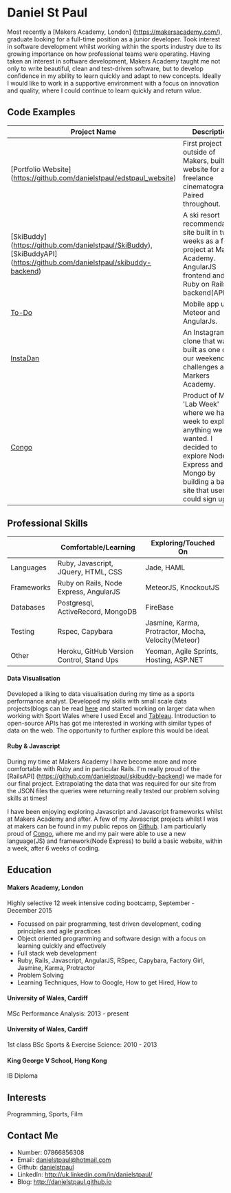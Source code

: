 Daniel St Paul
================

Most recently a [Makers Academy, London] (https://makersacademy.com/), graduate looking for a full-time position as a junior developer. Took interest in software development whilst working within the sports industry due to its growing importance on how professional teams were operating. Having taken an interest in software development, Makers Academy taught me not only to write beautiful, clean and test-driven software, but to develop confidence in my ability to learn quickly and adapt to new concepts. Ideally I would like to work in a supportive environment with a focus on innovation and quality, where I could continue to learn quickly and return value.  

<!-- You can read more from me on my [blog](http://danielstpaul.github.io/), and don't forget to checkout my [website](https://github.com/danielstpaul/). -->

Code Examples
-------------
|Project Name | Description | Technologies |
|-------------|-------------|--------------|
|[Portfolio Website] (https://github.com/danielstpaul/edstpaul_website)|First project outside of Makers, built a website for a freelance cinematographer. Paired throughout.|AngularJS, HTML, CSS, JQuery|
|[SkiBuddy] (https://github.com/danielstpaul/SkiBuddy), [SkiBuddyAPI] (https://github.com/danielstpaul/skibuddy-backend)|A ski resort recommendation site built in two weeks as a final project at Makers Academy. AngularJS frontend and Ruby on Rails backend(API).|AngularJS, Ruby on Rails, various APIs, HTML, HAML, CSS, Heroku|
|[To-Do](https://github.com/danielstpaul/todo_challenge)|Mobile app using Meteor and AngularJs.|Meteor, AngularJS|
|[InstaDan](https://github.com/danielstpaul/instagram-challenge)| An Instagram clone that was built as one of our weekend challenges at Markers Academy.|Ruby on Rails, Active Record, Postgresql, HAML, JQuery, Heroku|
|[Congo](https://github.com/danielstpaul/example_node_express_website)|Product of MA's 'Lab Week' where we had a week to explore anything we wanted. I decided to explore Node Express and Mongo by building a basic site that users could sign up to.|NodeJS, Node Express, MongoDB, Jade, CSS|

Professional Skills
---------------------------------
| | Comfortable/Learning | Exploring/Touched On |
|-------------|-------------|--------------|
|Languages|Ruby, Javascript, JQuery, HTML, CSS |Jade, HAML |
|Frameworks|Ruby on Rails, Node Express, AngularJS |MeteorJS, KnockoutJS |
|Databases|Postgresql, ActiveRecord, MongoDB |FireBase |
|Testing|Rspec, Capybara |Jasmine, Karma, Protractor, Mocha, Velocity(Meteor) |
|Other|Heroku, GitHub Version Control, Stand Ups |Yeoman, Agile Sprints, Hosting, ASP.NET |

#### Data Visualisation
Developed a liking to data visualisation during my time as a sports performance analyst. Developed my skills with small scale data projects(blogs can be read [here](http://www.visualperformanceanalysis.com/sports-blogs/race-distribution-elite-male-400m-hurdlers-part-1/) and started working on larger data when working with Sport Wales where I used Excel and [Tableau](http://www.tableau.com/).
Introduction to open-source APIs has got me interested in working with similar types of data on the web. The opportunity to further explore this would be ideal.

#### Ruby & Javascript
During my time at Makers Academy I have become more and more comfortable with Ruby and in particular Rails. I'm really proud of the [RailsAPI] (https://github.com/danielstpaul/skibuddy-backend) we made for our final project. Extrapolating the data that was required for our site from the JSON files the queries were returning really tested our problem solving skills at times!

I have been enjoying exploring Javascript and Javascript frameworks whilst at Makers Academy and after. A few of my Javascript projects whilst I was at makers can be found in my public repos on [Github](https://github.com/danielstpaul/). I am particularly proud of [Congo](https://github.com/danielstpaul/example_node_express_website), where me and my pair were able to use a new language(JS) and framework(Node Express) to build a basic website, within a week, after 6 weeks of coding.

Education
---------
#### Makers Academy, London
Highly selective 12 week intensive coding bootcamp, September - December 2015
- Focussed on pair programming, test driven development, coding principles and agile practices
- Object oriented programming and software design with a focus on learning quickly and effectively
- Full stack web development
- Ruby, Rails, Javascript, AngularJS, RSpec, Capybara, Factory Girl, Jasmine, Karma, Protractor
- Problem Solving
- Learning Techniques, How to Google, How to get Hired, How to

#### University of Wales, Cardiff
MSc Performance Analysis: 2013 - present

#### University of Wales, Cardiff
1st class BSc Sports & Exercise Science: 2010 - 2013

#### King George V School, Hong Kong
IB Diploma

Interests
---------
Programming, Sports, Film

Contact Me
-------------
- Number: 07866856308
- Email: [danielstpaul@hotmail.com](danielstpaul@hotmail.com)
- Github: [danielstpaul](https://github.com/danielstpaul)
- LinkedIn: http://uk.linkedin.com/in/danielstpaul/
- Blog: http://danielstpaul.github.io
